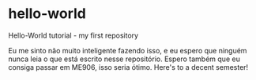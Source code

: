 # hello-world
Hello-World tutorial - my first repository

Eu me sinto não muito inteligente fazendo isso, e eu espero que ninguém nunca leia o que está escrito nesse repositório. Espero também que eu consiga passar em ME906, isso seria ótimo. Here's to a decent semester!
